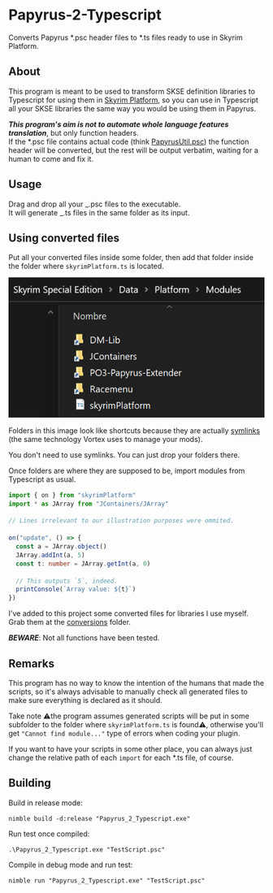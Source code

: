 # Papyrus-2-Typescript

Converts Papyrus *.psc header files to *.ts files ready to use in Skyrim Platform.

## About

This program is meant to be used to transform SKSE definition libraries to Typescript for using them in [Skyrim Platform][], so you can use in Typescript all your SKSE libraries the same way you would be using them in Papyrus.

**_This program's aim is not to automate whole language features translation_**, but only function headers. \
If the \*.psc file contains actual code (think [PapyrusUtil.psc][papyrusutil]) the function header will be converted, but the rest will be output verbatim, waiting for a human to come and fix it.

## Usage

Drag and drop all your _.psc files to the executable.\
It will generate _.ts files in the same folder as its input.

## Using converted files

Put all your converted files inside some folder, then add that folder inside the folder where `skyrimPlatform.ts` is located.

![](location.png)

Folders in this image look like shortcuts because they are actually [symlinks][] (the same technology Vortex uses to manage your mods).

You don't need to use symlinks. You can just drop your folders there.

Once folders are where they are supposed to be, import modules from Typescript as usual.

```typescript
import { on } from "skyrimPlatform"
import * as JArray from "JContainers/JArray"

// Lines irrelevant to our illustration purposes were ommited.

on("update", () => {
  const a = JArray.object()
  JArray.addInt(a, 5)
  const t: number = JArray.getInt(a, 0)

  // This outputs `5`, indeed.
  printConsole(`Array value: ${t}`)
})
```

I've added to this project some converted files for libraries I use myself. Grab them at the [conversions][] folder.

**_BEWARE_**: Not all functions have been tested.

## Remarks

This program has no way to know the intention of the humans that made the scripts, so it's always advisable to manually check all generated files to make sure everything is declared as it should.

Take note ⚠️the program assumes generated scripts will be put in some subfolder to the folder where `skyrimPlatform.ts` is found⚠️, otherwise you'll get `"Cannot find module..."` type of errors when coding your plugin.

If you want to have your scripts in some other place, you can always just change the relative path of each `import` for each \*.ts file, of course.

## Building

Build in release mode:

    nimble build -d:release "Papyrus_2_Typescript.exe"

Run test once compiled:

    .\Papyrus_2_Typescript.exe "TestScript.psc"

Compile in debug mode and run test:

    nimble run "Papyrus_2_Typescript.exe" "TestScript.psc"

[conversions]: /conversions/
[delphi community edition]: https://www.embarcadero.com/products/delphi/starter/free-download
[papyrusutil]: https://www.nexusmods.com/skyrimspecialedition/mods/13048
[skyrim platform]: https://www.nexusmods.com/skyrimspecialedition/mods/54909
[symlinks]: https://www.howtogeek.com/howto/16226/complete-guide-to-symbolic-links-symlinks-on-windows-or-linux/

[nim-regex]: https://github.com/nitely/nim-regex
[wNim]: https://github.com/khchen/wNim